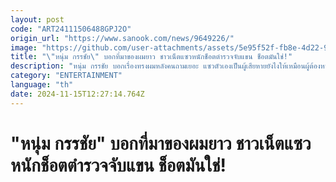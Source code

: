 ```yaml
---
layout: post
code: "ART24111506488GPJ2O"
origin_url: "https://www.sanook.com/news/9649226/"
image: "https://github.com/user-attachments/assets/5e95f52f-fb8e-4d22-9fd3-a8395f48a1c3"
title: "\"หนุ่ม กรรชัย\" บอกที่มาของผมยาว ชาวเน็ตแซวหนักช็อตตำรวจจับแขน ช็อตมันใช่!"
description: "หนุ่ม กรรชัย บอกเรื่องทรงผมหลังคนถามเยอะ แซวตัวเองเป็นผู้เสียหายยังไงให้เหมือนผู้ต้องหา "
category: "ENTERTAINMENT"
language: "th"
date: 2024-11-15T12:27:14.764Z
---
```


# "หนุ่ม กรรชัย" บอกที่มาของผมยาว ชาวเน็ตแซวหนักช็อตตำรวจจับแขน ช็อตมันใช่!